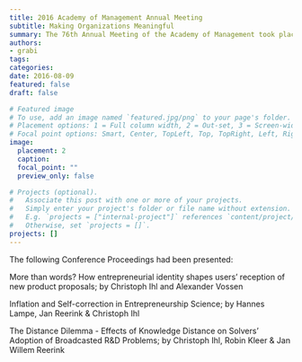 ```yaml
---
title: 2016 Academy of Management Annual Meeting
subtitle: Making Organizations Meaningful
summary: The 76th Annual Meeting of the Academy of Management took place from August 5 to 9, 2016 in Anaheim, California, USA.
authors:
- grabi
tags:
categories:
date: 2016-08-09
featured: false
draft: false

# Featured image
# To use, add an image named `featured.jpg/png` to your page's folder.
# Placement options: 1 = Full column width, 2 = Out-set, 3 = Screen-width
# Focal point options: Smart, Center, TopLeft, Top, TopRight, Left, Right, BottomLeft, Bottom, BottomRight
image:
  placement: 2
  caption:
  focal_point: ""
  preview_only: false

# Projects (optional).
#   Associate this post with one or more of your projects.
#   Simply enter your project's folder or file name without extension.
#   E.g. `projects = ["internal-project"]` references `content/project/deep-learning/index.md`.
#   Otherwise, set `projects = []`.
projects: []
---
```


The following Conference Proceedings had been presented: 

More than words? How entrepreneurial identity shapes users’ reception of new product proposals; by Christoph Ihl and Alexander Vossen

Inflation and Self-correction in Entrepreneurship Science; by Hannes Lampe, Jan Reerink & Christoph Ihl

The Distance Dilemma - Effects of Knowledge Distance on Solvers’ Adoption of Broadcasted R&D Problems; by Christoph Ihl, Robin Kleer & Jan Willem Reerink

